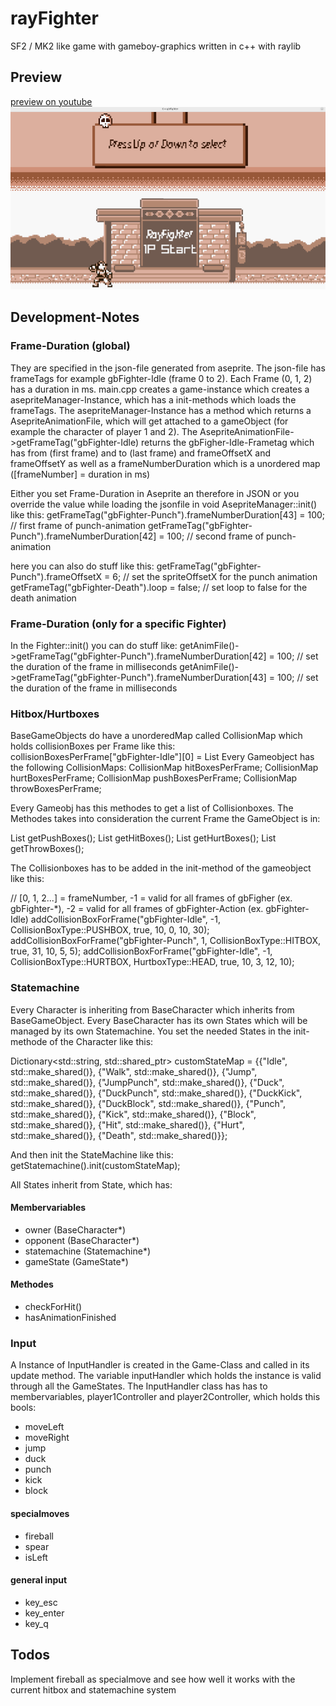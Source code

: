 # rayFighter

SF2 / MK2 like game with gameboy-graphics written in c++ with raylib



## Preview
[preview on youtube](https://www.youtube.com/watch?v=svkh_CahTW8)
![](https://github.com/weitnow/rayFighter/blob/master/preview.png)


## Development-Notes

### Frame-Duration (global)
They are specified in the json-file generated from aseprite. The json-file has frameTags
for example gbFighter-Idle (frame 0 to 2). Each Frame (0, 1, 2) has a duration in ms.
main.cpp creates a game-instance which creates a asepriteManager-Instance, which has
a init-methods which loads the frameTags. The asepriteManager-Instance has a method
which returns a AsepriteAnimationFile, which will get attached to a gameObject (for example
the character of player 1 and 2). The AsepriteAnimationFile->getFrameTag("gbFighter-Idle)
returns the gbFigher-Idle-Frametag which has from (first frame) and to (last frame) and
frameOffsetX and frameOffsetY as well as a frameNumberDuration which is a unordered map
([frameNumber] = duration in ms)

Either you set Frame-Duration in Aseprite an therefore in JSON or you override the value while loading
the jsonfile in void AsepriteManager::init() like this:
getFrameTag("gbFighter-Punch").frameNumberDuration[43] = 100; // first frame of punch-animation
getFrameTag("gbFighter-Punch").frameNumberDuration[42] = 100; // second frame of punch-animation

here you can also do stuff like this:
getFrameTag("gbFighter-Punch").frameOffsetX = 6; // set the spriteOffsetX for the punch animation
getFrameTag("gbFighter-Death").loop = false; // set loop to false for the death animation

### Frame-Duration (only for a specific Fighter)
In the Fighter::init() you can do stuff like:
getAnimFile()->getFrameTag("gbFighter-Punch").frameNumberDuration[42] =
        100; // set the duration of the frame in milliseconds
getAnimFile()->getFrameTag("gbFighter-Punch").frameNumberDuration[43] =
        100; // set the duration of the frame in milliseconds

### Hitbox/Hurtboxes
BaseGameObjects do have a unorderedMap called CollisionMap which holds collisionBoxes per Frame
like this: collisionBoxesPerFrame["gbFighter-Idle"][0] = List<CollisionBox2D>
Every Gameobject has the following CollisionMaps:
CollisionMap hitBoxesPerFrame;
CollisionMap hurtBoxesPerFrame;
CollisionMap pushBoxesPerFrame;
CollisionMap throwBoxesPerFrame;

Every Gameobj has this methodes to get a list of Collisionboxes. The Methodes takes into consideration
the current Frame the GameObject is in:

List<CollisionBox2D> getPushBoxes();
List<CollisionBox2D> getHitBoxes();
List<CollisionBox2D> getHurtBoxes();
List<CollisionBox2D> getThrowBoxes();

The Collisionboxes has to be added in the init-method of the gameobject like this:

 // [0, 1, 2...] = frameNumber, -1 = valid for all frames of gbFigher (ex. gbFighter-*), -2 = valid for all frames of gbFighter-Action (ex. gbFighter-Idle)
addCollisionBoxForFrame("gbFighter-Idle", -1, CollisionBoxType::PUSHBOX, true, 10, 0, 10, 30);
addCollisionBoxForFrame("gbFighter-Punch", 1, CollisionBoxType::HITBOX, true, 31, 10, 5, 5);
addCollisionBoxForFrame("gbFighter-Idle", -1, CollisionBoxType::HURTBOX, HurtboxType::HEAD, true, 10, 3, 12, 10);

### Statemachine
Every Character is inheriting from BaseCharacter which inherits from BaseGameObject.
Every BaseCharacter has its own States which will be managed by its own Statemachine. You set the needed States in the init-methode of the Character like this:

Dictionary<std::string, std::shared_ptr<State>> customStateMap = 
{{"Idle", std::make_shared<IdleState>()},
{"Walk", std::make_shared<WalkState>()},
{"Jump", std::make_shared<JumpState>()},
{"JumpPunch", std::make_shared<JumpPunchState>()},
{"Duck", std::make_shared<DuckState>()},
{"DuckPunch", std::make_shared<DuckPunchState>()},
{"DuckKick", std::make_shared<DuckKickState>()},
{"DuckBlock", std::make_shared<DuckBlockState>()},
{"Punch", std::make_shared<PunchState>()},
{"Kick", std::make_shared<KickState>()},
{"Block", std::make_shared<BlockState>()},
{"Hit", std::make_shared<HitState>()},
{"Hurt", std::make_shared<HurtState>()},
{"Death", std::make_shared<DeathState>()}};

And then init the StateMachine like this:
getStatemachine().init(customStateMap);

All States inherit from State, which has:
#### Membervariables
- owner          (BaseCharacter*)
- opponent       (BaseCharacter*)
- statemachine   (Statemachine*)
- gameState      (GameState*)
#### Methodes
- checkForHit()
- hasAnimationFinished

### Input
A Instance of InputHandler is created in the Game-Class and called in its update method. The variable inputHandler which holds the instance is valid through all the GameStates. The InputHandler class has has to membervariables, player1Controller and player2Controller, which holds this bools:
- moveLeft
- moveRight
- jump
- duck
- punch
- kick
- block
#### specialmoves
- fireball
- spear
- isLeft 
#### general input
- key_esc
- key_enter
- key_q

## Todos
Implement fireball as specialmove and see how well it works with the current hitbox and statemachine system
